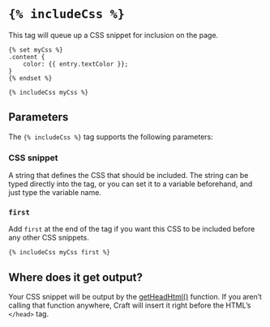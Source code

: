 # `{% includeCss %}`

This tag will queue up a CSS snippet for inclusion on the page.

```twig
{% set myCss %}
.content {
    color: {{ entry.textColor }};
}
{% endset %}

{% includeCss myCss %}
```

## Parameters

The `{% includeCss %}` tag supports the following parameters:

### CSS snippet

A string that defines the CSS that should be included. The string can be typed directly into the tag, or you can set it to a variable beforehand, and just type the variable name.

### `first`

Add `first` at the end of the tag if you want this CSS to be included before any other CSS snippets.

```twig
{% includeCss myCss first %}
```

## Where does it get output?

Your CSS snippet will be output by the [getHeadHtml()](functions.md#getheadhtml) function. If you aren’t calling that function anywhere, Craft will insert it right before the HTML’s `</head>` tag.

